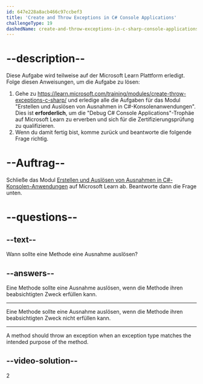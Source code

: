 ```yaml
---
id: 647e228a8acb466c97ccbef3
title: 'Create and Throw Exceptions in C# Console Applications'
challengeType: 19
dashedName: create-and-throw-exceptions-in-c-sharp-console-applications
---
```


# --description--

Diese Aufgabe wird teilweise auf der Microsoft Learn Plattform erledigt. Folge diesen Anweisungen, um die Aufgabe zu lösen:

1. Gehe zu <a href="https://learn.microsoft.com/training/modules/create-throw-exceptions-c-sharp/" target="_blank" rel="noreferrer">https://learn.microsoft.com/training/modules/create-throw-exceptions-c-sharp/</a> und erledige alle die Aufgaben für das Modul "Erstellen und Auslösen von Ausnahmen in C#-Konsolenanwendungen". Dies ist **erforderlich**, um die "Debug C# Console Applications"-Trophäe auf Microsoft Learn zu erverben und sich für die Zertifizierungsprüfung zu qualifizieren.
1. Wenn du damit fertig bist, komme zurück und beantworte die folgende Frage richtig.

# --Auftrag--

Schließe das Modul <a href="https://learn.microsoft.com/training/modules/create-throw-exceptions-c-sharp/" target="_blank" rel="noreferrer">Erstellen und Auslösen von Ausnahmen in C#-Konsolen-Anwendungen</a> auf Microsoft Learn ab. Beantworte dann die Frage unten.

# --questions--

## --text--

Wann sollte eine Methode eine Ausnahme auslösen?

## --answers--

Eine Methode sollte eine Ausnahme auslösen, wenn die Methode ihren beabsichtigten Zweck erfüllen kann.

---

Eine Methode sollte eine Ausnahme auslösen, wenn die Methode ihren beabsichtigten Zweck nicht erfüllen kann.

---

A method should throw an exception when an exception type matches the intended purpose of the method.

## --video-solution--

2
